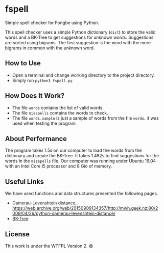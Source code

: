 # fspell
Simple spell checker for Fongbe using Python.

This spell checker uses a simple Python dictionary (`dict`) to store the valid
words and a BK-Tree to get suggestions for unknown words. Suggestions are
sorted using bigrams. The first suggestion is the word with the more bigrams
in common with the unknown word.

## How to Use
- Open a terminal and change working directory to the project directory.
- Simply run `python3 fspell.py`

## How Does It Work?
- The file `words` contains the list of valid words.
- The file `misspells` contains the words to check.
- The file `words.sample` is just a sample of words from the file `words`.
  It was used when testing the program.

## About Performance
The program takes 1.5s on our computer to load the words from the dictionary
and create the BK-Tree. It takes 1.482s to find suggestions for the words in
the `misspells` file. Our computer was running under Ubuntu 16.04 with an
Intel Core I5 processor and 8 Gio of memory.

## Useful Links
We have used functions and data structures presented the following pages.
- Damerau-Levenshtein distance,
  https://web.archive.org/web/20150909134357/http://mwh.geek.nz:80/2009/04/26/python-damerau-levenshtein-distance/
- [BK-Tree](https://www.geeksforgeeks.org/bk-tree-introduction-implementation/)

## License
This work is under the WTFPL Version 2. :laughing:
